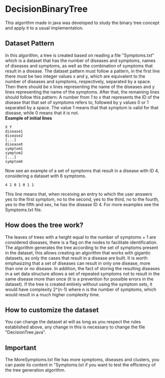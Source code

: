 # **DecisionBinaryTree**
This algorithm made in java was developed to study the binary tree concept and apply it to a usual implementation.

## **Dataset Pattern**
  In this algorithm, a tree is created based on reading a file "Symptoms.txt" which is a dataset that has the number of diseases
and symptoms, names of diseases and symptoms, as well as the combination of symptoms that result in a disease.
  The dataset pattern must follow a pattern, in the first line there must be two integer values ​​x and y, which are equivalent to
the number of diseases and symptoms, respectively, separated by a space. Then there should be x lines representing the name of the diseases and y lines representing the name of the symptoms. After that, the remaining lines should follow this pattern:
  A number from 1 to x that represents the ID of the disease that that set of symptoms refers to, followed by y values ​​0 or 1
separated by a space. The value 1 means that that symptom is valid for that disease, while 0 means that it is not.</br>
**Example of initial lines**
```
X Y
disease1
disease2
[...]
diseaseX
symptom1
symptom2
[...]
symptomX
```
Now see an example of a set of symptoms that result in a disease with ID 4, considering a dataset with 6 symptoms.
```
4 1 0 1 0 1 1
```
This line means that, when receiving an entry to which the user answers yes to the first symptom, no to the second, yes to the third, no to the fourth, yes to the fifth and sex, he has the disease ID 4. For more examples see the Symptoms.txt file.

## **How does the tree work?**
  The leaves of trees with a height equal to the number of symptoms + 1 are considered diseases, there is a flag on the nodes to
facilitate identification. The algorithm generates the tree according to the set of symptoms present in the dataset, this allows creating an algorithm that works with gigantic datasets, as only the cases that result in a disease are built. It is worth emphasizing that a set of diseases can result in only one disease, more than one or no disease. In addition, the fact of storing the resulting diseases in a set data structure allows a set of repeated symptoms not to result in the same disease more than once (it is a prevention for possible errors in the dataset). If the tree is created entirely without using the symptom sets, it would have complexity 2^(n-1) where n is the number of symptoms, which would result in a much higher complexity time.

## **How to customize the dataset**
You can change the dataset at will as long as you respect the rules established above, any change in this is necessary to change the file "DecisionTree.java".

## **Important**
The MoreSymptoms.txt file has more symptoms, diseases and clusters, you can paste its content in "Symptoms.txt if you want to test the efficiency of the tree generation algorithm.